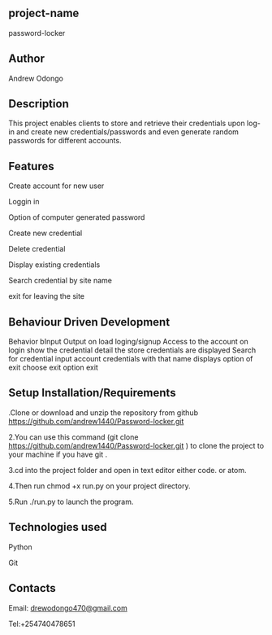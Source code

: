 ## project-name
password-locker
## Author
Andrew Odongo
## Description
This  project  enables clients to store and retrieve their credentials upon log-in and create new credentials/passwords and even generate random passwords for different accounts.
## Features
Create account for new user

Loggin in

Option of computer generated password

Create new credential

Delete credential

Display existing credentials

Search credential by site name

exit for leaving the site
## Behaviour Driven Development
Behavior 	    bInput	                       Output
on load 	    loging/signup 	               Access to the account
on login  	  show the credential detail	   the store credentials are displayed
Search for    credential	input account 	   credentials with that name displays
option of exit 	choose exit option	       exit
## Setup Installation/Requirements
.Clone or download and unzip the repository from github https://github.com/andrew1440/Password-locker.git

2.You can use this command (git clone https://github.com/andrew1440/Password-locker.git ) to clone the project to your machine if you have git .

3.cd into the project folder and open in text editor either code. or atom.

4.Then run chmod +x run.py on your project directory.

5.Run ./run.py to launch the program.
## Technologies used
Python

Git
## Contacts
Email: drewodongo470@gmail.com

Tel:+254740478651
